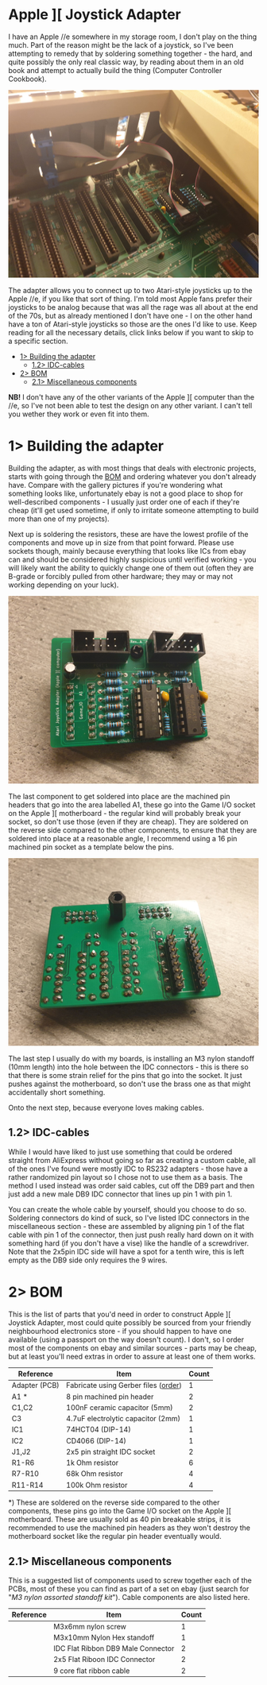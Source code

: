 # Apple ][ Joystick Adapter
I have an Apple //e somewhere in my storage room, I don't play on the thing much. Part of the reason might be the lack of a joystick, so I've been attempting to remedy that by soldering something together - the hard, and quite possibly the only real classic way, by reading about them in an old book and attempt to actually build the thing (Computer Controller Cookbook).

![Installation done](https://github.com/tebl/Apple2-Joystick-Adapter/raw/main/gallery/2021-01-31%2020.42.28.jpg)

The adapter allows you to connect up to two Atari-style joysticks up to the Apple //e, if you like that sort of thing. I'm told most Apple fans prefer their joysticks to be analog because that was all the rage was all about at the end of the 70s, but as already mentioned I don't have one - I on the other hand have a ton of Atari-style joysticks so those are the ones I'd like to use. Keep reading for all the necessary details, click links below if you want to skip to a specific section.

- [1> Building the adapter](#1-building-the-adapter)
  - [1.2> IDC-cables](#12-idc-cables)
- [2> BOM](#2-bom)
  - [2.1> Miscellaneous components](#21-miscellaneous-components)

**NB!** I don't have any of the other variants of the Apple ][ computer than the //e, so I've not been able to test the design on any other variant. I can't tell you wether they work or even fit into them.

# 1> Building the adapter
Building the adapter, as with most things that deals with electronic projects, starts with going through the [BOM](#2-bom) and ordering whatever you don't already have. Compare with the gallery pictures if you're wondering what something looks like, unfortunately ebay is not a good place to shop for well-described components - I usually just order one of each if they're cheap (it'll get used sometime, if only to irritate someone attempting to build more than one of my projects).

Next up is soldering the resistors, these are have the lowest profile of the components and move up in size from that point forward. Please use sockets though, mainly because everything that looks like ICs from ebay can and should be considered highly suspicious until verified working - you will likely want the ability to quickly change one of them out (often they are B-grade or forcibly pulled from other hardware; they may or may not working depending on your luck).

![Front of PCB](https://github.com/tebl/Apple2-Joystick-Adapter/raw/main/gallery/2021-01-21%2022.52.42.jpg)

The last component to get soldered into place are the machined pin headers that go into the area labelled A1, these go into the Game I/O socket on the Apple ][ motherboard - the regular kind will probably break your socket, so don't use those (even if they are cheap). They are soldered on the reverse side compared to the other components, to ensure that they are soldered into place at a reasonable angle, I recommend using a 16 pin machined pin socket as a template below the pins.

![Back of PCB](https://github.com/tebl/Apple2-Joystick-Adapter/raw/main/gallery/2021-01-21%2022.52.50.jpg)

The last step I usually do with my boards, is installing an M3 nylon standoff (10mm length) into the hole between the IDC connectors - this is there so that there is some strain relief for the pins that go into the socket. It just pushes against the motherboard, so don't use the brass one as that might accidentally short something.

Onto the next step, because everyone loves making cables.

## 1.2> IDC-cables
While I would have liked to just use something that could be ordered straight from AliExpress without going so far as creating a custom cable, all of the ones I've found were mostly IDC to RS232 adapters - those have a rather randomized pin layout so I chose not to use them as a basis. The method I used instead was order said cables, cut off the DB9 part and then just add a new male DB9 IDC connector that lines up pin 1 with pin 1.

You can create the whole cable by yourself, should you choose to do so. Soldering connectors do kind of suck, so I've listed IDC connectors in the miscellaneous section - these are assembled by aligning pin 1 of the flat cable with pin 1 of the connector, then just push really hard down on it with something hard (if you don't have a vise) like the handle of a screwdriver. Note that the 2x5pin IDC side will have a spot for a tenth wire, this is left empty as the DB9 side only requires the 9 wires.

# 2> BOM
This is the list of parts that you'd need in order to construct Apple ][ Joystick Adapter, most could quite possibly be sourced from your friendly neighbourhood electronics store - if you should happen to have one available (using a passport on the way doesn't count). I don't, so I order most of the components on ebay and similar sources - parts may be cheap, but at least you'll need extras in order to assure at least one of them works.

| Reference            | Item                                              | Count |
| -------------------- | ------------------------------------------------- | ----- |
| Adapter (PCB)        | Fabricate using Gerber files ([order](https://www.pcbway.com/project/shareproject/Apple___e_Joystick_Adapter.html))          |     1 |
| A1 *                 | 8 pin machined pin header                         |     2 |    
| C1,C2                | 100nF ceramic capacitor (5mm)                     |     2 |
| C3                   | 4.7uF electrolytic capacitor (2mm)                |     1 |
| IC1                  | 74HCT04 (DIP-14)                                  |     1 |
| IC2                  | CD4066 (DIP-14)                                   |     1 |
| J1,J2                | 2x5 pin straight IDC socket                       |     2 |
| R1-R6                | 1k Ohm resistor                                   |     6 |
| R7-R10               | 68k Ohm resistor                                  |     4 |
| R11-R14              | 100k Ohm resistor                                 |     4 |

*) These are soldered on the reverse side compared to the other components, these pins go into the Game I/O socket on the Apple ][ motherboard. These are usually sold as 40 pin breakable strips, it is recommended to use the machined pin headers as they won't destroy the motherboard socket like the regular pin header eventually would.

## 2.1> Miscellaneous components
This is a suggested list of components used to screw together each of the PCBs, most of these you can find as part of a set on ebay (just search for "*M3 nylon assorted standoff kit*"). Cable components are also listed here.

| Reference | Item                                      | Count |
| --------- | ----------------------------------------- | ----- |
|           | M3x6mm nylon screw                        |     1 |
|           | M3x10mm Nylon Hex standoff                |     1 |
|           | IDC Flat Ribbon DB9 Male Connector        |     2 |
|           | 2x5 Flat Riboon IDC Connector             |     2 |
|           | 9 core flat ribbon cable                  |     2 |